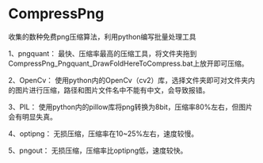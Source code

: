 # CompressPng
收集的数种免费png压缩算法，利用python编写批量处理工具

1、pngquant：
  最快、压缩率最高的压缩工具，将文件夹拖到CompressPng_Pngquant_DrawFoldHereToCompress.bat上放开即可压缩。

2、OpenCv：
  使用python内的OpenCv（cv2）库，选择文件夹即可对文件夹内的图片进行压缩，路径和图片文件名中不能有中文，会导致报错。

3、PIL：
  使用python内的pillow库将png转换为8bit，压缩率80%左右，但图片会有明显失真。

4、optipng：
  无损压缩，压缩率在10~25%左右，速度较慢。

5、pngout：
  无损压缩，压缩率比optipng低，速度较快。
